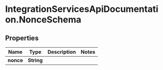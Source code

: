 # IntegrationServicesApiDocumentation.NonceSchema

## Properties
Name | Type | Description | Notes
------------ | ------------- | ------------- | -------------
**nonce** | **String** |  | 

